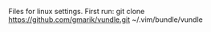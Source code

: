 Files for linux settings.
First run:
git clone https://github.com/gmarik/vundle.git ~/.vim/bundle/vundle
